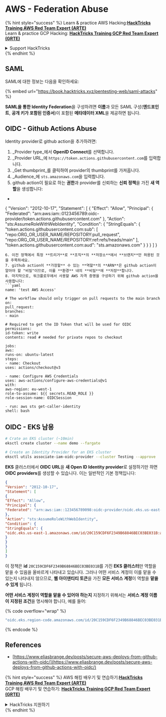 # AWS - Federation Abuse

{% hint style="success" %}
Learn & practice AWS Hacking:<img src="../../../.gitbook/assets/image (1) (1) (1).png" alt="" data-size="line">[**HackTricks Training AWS Red Team Expert (ARTE)**](https://training.hacktricks.xyz/courses/arte)<img src="../../../.gitbook/assets/image (1) (1) (1).png" alt="" data-size="line">\
Learn & practice GCP Hacking: <img src="../../../.gitbook/assets/image (2).png" alt="" data-size="line">[**HackTricks Training GCP Red Team Expert (GRTE)**<img src="../../../.gitbook/assets/image (2).png" alt="" data-size="line">](https://training.hacktricks.xyz/courses/grte)

<details>

<summary>Support HackTricks</summary>

* Check the [**subscription plans**](https://github.com/sponsors/carlospolop)!
* **Join the** 💬 [**Discord group**](https://discord.gg/hRep4RUj7f) or the [**telegram group**](https://t.me/peass) or **follow** us on **Twitter** 🐦 [**@hacktricks\_live**](https://twitter.com/hacktricks_live)**.**
* **Share hacking tricks by submitting PRs to the** [**HackTricks**](https://github.com/carlospolop/hacktricks) and [**HackTricks Cloud**](https://github.com/carlospolop/hacktricks-cloud) github repos.

</details>
{% endhint %}

## SAML

SAML에 대한 정보는 다음을 확인하세요:

{% embed url="https://book.hacktricks.xyz/pentesting-web/saml-attacks" %}

**SAML을 통한 Identity Federation**을 구성하려면 **이름**과 모든 SAML 구성(**엔드포인트**, **공개 키가 포함된 인증서**)이 포함된 **메타데이터 XML**을 제공하면 됩니다.

## OIDC - Github Actions Abuse

Identity provider로 github action을 추가하려면:

1. _Provider type_에서 **OpenID Connect**를 선택합니다.
2. _Provider URL_에 `https://token.actions.githubusercontent.com`를 입력합니다.
3. _Get thumbprint_를 클릭하여 provider의 thumbprint를 가져옵니다.
4. _Audience_에 `sts.amazonaws.com`을 입력합니다.
5. github action이 필요로 하는 **권한**과 provider를 신뢰하는 **신뢰 정책**을 가진 **새 역할**을 생성합니다:
* ```json
{
"Version": "2012-10-17",
"Statement": [
{
"Effect": "Allow",
"Principal": {
"Federated": "arn:aws:iam::0123456789:oidc-provider/token.actions.githubusercontent.com"
},
"Action": "sts:AssumeRoleWithWebIdentity",
"Condition": {
"StringEquals": {
"token.actions.githubusercontent.com:sub": [
"repo:ORG_OR_USER_NAME/REPOSITORY:pull_request",
"repo:ORG_OR_USER_NAME/REPOSITORY:ref:refs/heads/main"
],
"token.actions.githubusercontent.com:aud": "sts.amazonaws.com"
}
}
}
]
}
```
6. 이전 정책에서 특정 **트리거**로 **조직**의 **저장소**에서 **브랜치**만 허용된 것을 주목하세요.
7. github action이 **가장할** 수 있는 **역할**의 **ARN**은 github action이 알아야 할 "비밀"이므로, 이를 **환경** 내의 **비밀**에 **저장**합니다.
8. 마지막으로, 워크플로우에서 사용할 AWS 자격 증명을 구성하기 위해 github action을 사용합니다:
```yaml
name: 'test AWS Access'

# The workflow should only trigger on pull requests to the main branch
on:
pull_request:
branches:
- main

# Required to get the ID Token that will be used for OIDC
permissions:
id-token: write
contents: read # needed for private repos to checkout

jobs:
aws:
runs-on: ubuntu-latest
steps:
- name: Checkout
uses: actions/checkout@v3

- name: Configure AWS Credentials
uses: aws-actions/configure-aws-credentials@v1
with:
aws-region: eu-west-1
role-to-assume: ${{ secrets.READ_ROLE }}
role-session-name: OIDCSession

- run: aws sts get-caller-identity
shell: bash
```
## OIDC - EKS 남용
```bash
# Crate an EKS cluster (~10min)
eksctl create cluster --name demo --fargate
```

```bash
# Create an Identity Provider for an EKS cluster
eksctl utils associate-iam-oidc-provider --cluster Testing --approve
```
**EKS** 클러스터에서 **OIDC URL**을 **새 Open ID Identity provider**로 설정하기만 하면 **OIDC providers**를 생성할 수 있습니다. 이는 일반적인 기본 정책입니다:
```json
{
"Version": "2012-10-17",
"Statement": [
{
"Effect": "Allow",
"Principal": {
"Federated": "arn:aws:iam::123456789098:oidc-provider/oidc.eks.us-east-1.amazonaws.com/id/20C159CDF6F2349B68846BEC03BE031B"
},
"Action": "sts:AssumeRoleWithWebIdentity",
"Condition": {
"StringEquals": {
"oidc.eks.us-east-1.amazonaws.com/id/20C159CDF6F2349B68846BEC03BE031B:aud": "sts.amazonaws.com"
}
}
}
]
}
```
이 정책은 **id** `20C159CDF6F2349B68846BEC03BE031B`를 가진 **EKS 클러스터**만 역할을 맡을 수 있음을 올바르게 나타내고 있습니다. 그러나 어떤 서비스 계정이 이를 맡을 수 있는지 나타내지 않으므로, **웹 아이덴티티 토큰**을 가진 **모든 서비스 계정**이 역할을 **맡을 수 있게** 됩니다.

**어떤 서비스 계정이 역할을 맡을 수 있어야 하는지** 지정하기 위해서는 **서비스 계정 이름이 지정된 조건**을 명시해야 합니다, 예를 들어: 

{% code overflow="wrap" %}
```bash
"oidc.eks.region-code.amazonaws.com/id/20C159CDF6F2349B68846BEC03BE031B:sub": "system:serviceaccount:default:my-service-account",
```
{% endcode %}

## References

* [https://www.eliasbrange.dev/posts/secure-aws-deploys-from-github-actions-with-oidc/](https://www.eliasbrange.dev/posts/secure-aws-deploys-from-github-actions-with-oidc/)

{% hint style="success" %}
AWS 해킹 배우기 및 연습하기:<img src="../../../.gitbook/assets/image (1) (1) (1).png" alt="" data-size="line">[**HackTricks Training AWS Red Team Expert (ARTE)**](https://training.hacktricks.xyz/courses/arte)<img src="../../../.gitbook/assets/image (1) (1) (1).png" alt="" data-size="line">\
GCP 해킹 배우기 및 연습하기: <img src="../../../.gitbook/assets/image (2).png" alt="" data-size="line">[**HackTricks Training GCP Red Team Expert (GRTE)**<img src="../../../.gitbook/assets/image (2).png" alt="" data-size="line">](https://training.hacktricks.xyz/courses/grte)

<details>

<summary>HackTricks 지원하기</summary>

* [**구독 계획**](https://github.com/sponsors/carlospolop) 확인하기!
* **💬 [**디스코드 그룹**](https://discord.gg/hRep4RUj7f) 또는 [**텔레그램 그룹**](https://t.me/peass)에 참여하거나 **트위터** 🐦 [**@hacktricks\_live**](https://twitter.com/hacktricks_live)**를 팔로우하세요.**
* **[**HackTricks**](https://github.com/carlospolop/hacktricks) 및 [**HackTricks Cloud**](https://github.com/carlospolop/hacktricks-cloud) 깃허브 리포지토리에 PR을 제출하여 해킹 팁을 공유하세요.**

</details>
{% endhint %}
